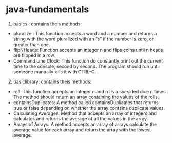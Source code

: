 # java-fundamentals

1. basics :
contains theis methods:
- pluralize : 
This function accepts a word and a number and returns a string with the word pluralized with an “s” if the number is zero, or greater than one.
- flipNHeads:
Function accepts an integer n and flips coins until n heads are flipped in a row.
- Command Line Clock:
This function do constantly print out the current time to the console, second by second. The program should run until someone manually kills it with CTRL-C.



2. basiclibrary:
contains theis methods:
- roll:
This function accepts an integer n and rolls a six-sided dice n times. The method should return an array containing the values of the rolls.
- containsDuplicates:
A method called containsDuplicates that returns true or false depending on whether the array contains duplicate values.
- Calculating Averages:
 Method that accepts an array of integers and calculates and returns the average of all the values in the array.
- Arrays of Arrays:
A method accepts an array of arrays calculate the average value for each array and return the array with the lowest average.


